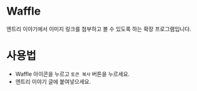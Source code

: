 # Waffle

엔트리 이야기에서 이미지 링크를 첨부하고 볼 수 있도록 하는 확장 프로그램입니다.

# 사용법

- Waffle 아이콘을 누르고 `토큰 복사` 버튼을 누르세요.
- 엔트리 이야기 글에 붙여넣으세요.
